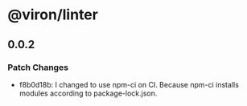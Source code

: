 # @viron/linter

## 0.0.2

### Patch Changes

- f8b0d18b: I changed to use npm-ci on CI.
  Because npm-ci installs modules according to package-lock.json.
